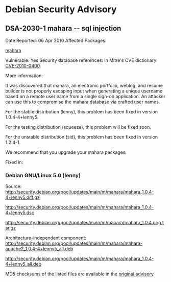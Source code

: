 
Debian Security Advisory
========================


DSA-2030-1 mahara -- sql injection
----------------------------------



Date Reported:
06 Apr 2010
Affected Packages:

[mahara](https://packages.debian.org/src:mahara)

Vulnerable:
Yes
Security database references:
In Mitre's CVE dictionary: [CVE-2010-0400](https://security-tracker.debian.org/tracker/CVE-2010-0400).  

More information:

It was discovered that mahara, an electronic portfolio, weblog, and resume
builder is not properly escaping input when generating a unique username
based on a remote user name from a single sign-on application. An attacker
can use this to compromise the mahara database via crafted user names.


For the stable distribution (lenny), this problem has been fixed in
version 1.0.4-4+lenny5.


For the testing distribution (squeeze), this problem will be fixed soon.


For the unstable distribution (sid), this problem has been fixed in
version 1.2.4-1.


We recommend that you upgrade your mahara packages.



Fixed in:

### Debian GNU/Linux 5.0 (lenny)



Source:
 <http://security.debian.org/pool/updates/main/m/mahara/mahara_1.0.4-4+lenny5.diff.gz>  

<http://security.debian.org/pool/updates/main/m/mahara/mahara_1.0.4-4+lenny5.dsc>  

<http://security.debian.org/pool/updates/main/m/mahara/mahara_1.0.4.orig.tar.gz>  

Architecture-independent component:
 <http://security.debian.org/pool/updates/main/m/mahara/mahara-apache2_1.0.4-4+lenny5_all.deb>  

<http://security.debian.org/pool/updates/main/m/mahara/mahara_1.0.4-4+lenny5_all.deb>  


MD5 checksums of the listed files are available in the [original advisory](https://lists.debian.org/debian-security-announce/2010/msg00070.html).





